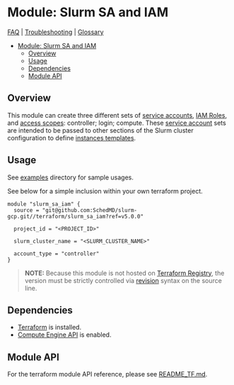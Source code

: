 # Module: Slurm SA and IAM

[FAQ](../../docs/faq.md) | [Troubleshooting](../../docs/troubleshooting.md) |
[Glossary](../../docs/glossary.md)

<!-- mdformat-toc start --slug=github --no-anchors --maxlevel=6 --minlevel=1 -->

- [Module: Slurm SA and IAM](#module-slurm-sa-and-iam)
  - [Overview](#overview)
  - [Usage](#usage)
  - [Dependencies](#dependencies)
  - [Module API](#module-api)

<!-- mdformat-toc end -->

## Overview

This module can create three different sets of
[service accounts](../../docs/glossary.md#service-account),
[IAM Roles](../../docs/glossary.md#iam-roles), and
[access scopes](../../docs/glossary.md#access-scopes): controller; login;
compute. These [service account](../../docs/glossary.md#service-account) sets
are intended to be passed to other sections of the Slurm cluster configuration
to define [instances templates](../../docs/glossary.md#instance-template).

## Usage

See [examples](../../examples/slurm_sa_iam) directory for sample usages.

See below for a simple inclusion within your own terraform project.

```hcl
module "slurm_sa_iam" {
  source = "git@github.com:SchedMD/slurm-gcp.git//terraform/slurm_sa_iam?ref=v5.0.0"

  project_id = "<PROJECT_ID>"

  slurm_cluster_name = "<SLURM_CLUSTER_NAME>"

  account_type = "controller"
}
```

> **NOTE:** Because this module is not hosted on
> [Terraform Registry](../../docs/glossary.md#terraform-registry), the version
> must be strictly controlled via
> [revision](https://www.terraform.io/language/modules/sources#selecting-a-revision)
> syntax on the source line.

## Dependencies

- [Terraform](https://www.terraform.io/downloads.html) is installed.
- [Compute Engine API](../../docs/glossary.md#compute-engine) is enabled.

## Module API

For the terraform module API reference, please see
[README_TF.md](./README_TF.md).
